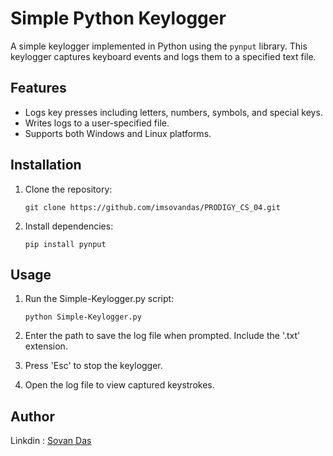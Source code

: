 # Simple Python Keylogger

A simple keylogger implemented in Python using the `pynput` library. This keylogger captures keyboard events and logs them to a specified text file.

## Features

- Logs key presses including letters, numbers, symbols, and special keys.
- Writes logs to a user-specified file.
- Supports both Windows and Linux platforms.

## Installation

1. Clone the repository:

   ```
   git clone https://github.com/imsovandas/PRODIGY_CS_04.git
   ```

2. Install dependencies:

   ```
   pip install pynput
   ```

## Usage

1. Run the Simple-Keylogger.py script:

   ```
   python Simple-Keylogger.py
   ```

2. Enter the path to save the log file when prompted. Include the '.txt' extension.

3. Press 'Esc' to stop the keylogger.

4. Open the log file to view captured keystrokes.

## Author
Linkdin : [Sovan Das](https://www.linkedin.com/in/sovanking)
